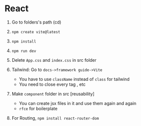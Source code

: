 # React

1. Go to folders's path (cd)
2. `npm create vite@latest`
3. `npm install`
4. `npm run dev`
5. Delete `App.css` and `index.css` in src folder
6. Tailwind: Go to `docs->framework guide->Vite`
    - You have to use `className` instead of `class` for tailwind
    - You need to close every tag <img/>, etc

7. Make `component` folder in src [reusability]
    - You can create jsx files in it and use them again and again
    - `rfce` for boilerplate 

8. For Routing, `npm install react-router-dom`